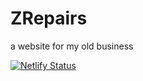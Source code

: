 # ZRepairs

a website for my old business

[![Netlify Status](https://api.netlify.com/api/v1/badges/3e02f624-1313-451c-9d80-bd0768fa7868/deploy-status)](https://app.netlify.com/sites/zrepairs/deploys)
